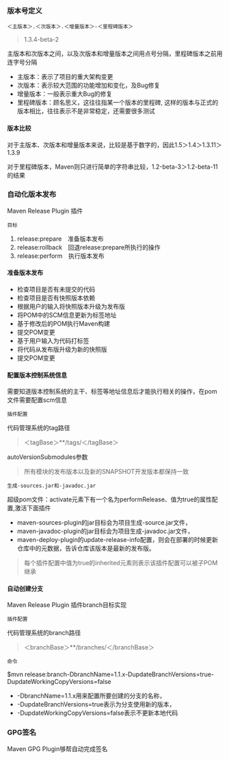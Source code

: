 ### 版本号定义

`＜主版本＞.＜次版本＞.＜增量版本＞-＜里程碑版本＞`

> 1.3.4-beta-2

主版本和次版本之间，以及次版本和增量版本之间用点号分隔，里程碑版本之前用连字号分隔

- 主版本：表示了项目的重大架构变更
- 次版本：表示较大范围的功能增加和变化，及Bug修复
- 增量版本：一般表示重大Bug的修复
- 里程碑版本：顾名思义，这往往指某一个版本的里程碑, 这样的版本与正式的版本相比，往往表示不是非常稳定，还需要很多测试

#### 版本比较

对于主版本、次版本和增量版本来说，比较是基于数字的，因此1.5＞1.4＞1.3.11＞1.3.9

对于里程碑版本，Maven则只进行简单的字符串比较，1.2-beta-3＞1.2-beta-11的结果

### 自动化版本发布

Maven Release Plugin 插件

`目标`
1. release:prepare　准备版本发布
2. release:rollback　回退release:prepare所执行的操作
3. release:perform　执行版本发布

#### 准备版本发布
- 检查项目是否有未提交的代码
- 检查项目是否有快照版本依赖 
- 根据用户的输入将快照版本升级为发布版 
- 将POM中的SCM信息更新为标签地址 
- 基于修改后的POM执行Maven构建 
- 提交POM变更 
- 基于用户输入为代码打标签 
- 将代码从发布版升级为新的快照版 
- 提交POM变更

#### 配置版本控制系统信息
需要知道版本控制系统的主干、标签等地址信息后才能执行相关的操作，在pom文件需要配置scm信息

`插件配置`

代码管理系统的tag路径
> ＜tagBase＞**/tags/＜/tagBase＞ 

autoVersionSubmodules参数
> 所有模块的发布版本以及新的SNAPSHOT开发版本都保持一致

`生成-sources.jar和-javadoc.jar`

超级pom文件：activate元素下有一个名为performRelease、值为true的属性配置,激活下面插件

- maven-sources-plugin的jar目标会为项目生成-source.jar文件，
- maven-javadoc-plugin的jar目标会为项目生成-javadoc.jar文件，
- maven-deploy-plugin的update-release-info配置，则会在部署的时候更新仓库中的元数据，告诉仓库该版本是最新的发布版。

> 每个插件配置中值为true的inherited元素则表示该插件配置可以被子POM继承

#### 自动创建分支

Maven Release Plugin 插件branch目标实现

`插件配置`

代码管理系统的branch路径
> ＜branchBase＞**/branches/＜/branchBase＞

`命令`

$mvn release:branch-DbranchName=1.1.x\-DupdateBranchVersions=true-DupdateWorkingCopyVersions=false
- -DbranchName=1.1.x用来配置所要创建的分支的名称，
- -DupdateBranchVersions=true表示为分支使用新的版本，
- -DupdateWorkingCopyVersions=false表示不更新本地代码

### GPG签名
Maven GPG Plugin够帮自动完成签名